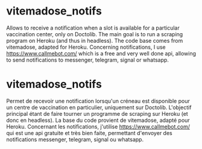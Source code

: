# vitemadose_notifs
Allows to receive a notification when a slot is available for a particular vaccination center, only on Doctolib. The main goal is to run a scraping program on Heroku (and thus in headless). The code base comes from vitemadose, adapted for Heroku. Concerning notifications, I use https://www.callmebot.com/ which is a free and very well done api, allowing to send notifications to messenger, telegram, signal or whatsapp. 

# vitemadose_notifs
Permet de recevoir une notification lorsqu'un créneau est disponible pour un centre de vaccination en particulier, uniquement sur Doctolib. L'objectif principal étant de faire tourner un programme de scraping sur Heroku (et donc en headless). La base du code provient de vitemadose, adapté pour Heroku. Concernant les notifications, j'utilise https://www.callmebot.com/ qui est une api gratuite et très bien faite, permettant d'envoyer des notifications messenger, telegram, signal ou whatsapp. 


